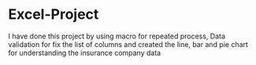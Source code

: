 # Excel-Project
I have done this project by using macro for repeated process, Data validation for fix the list of columns and created the line,  bar and pie chart for understanding the insurance company data
